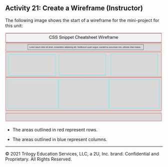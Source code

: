 ## Activity 21: Create a Wireframe (Instructor)

The following image shows the start of a wireframe for the mini-project for this unit:

![Example of an unfinished wireframe with its row and columns highlighted.](./assets/Images/01-unfinished-wireframe.png)

- The areas outlined in red represent rows.

- The areas outlined in blue represent columns.

---

© 2021 Trilogy Education Services, LLC, a 2U, Inc. brand. Confidential and Proprietary. All Rights Reserved.
